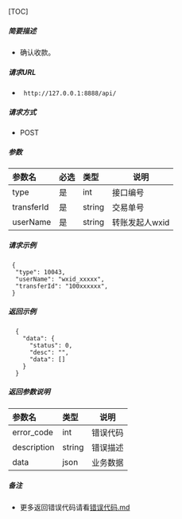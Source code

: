 

[TOC]
    
##### 简要描述

- 确认收款。

##### 请求URL
- ` http://127.0.0.1:8888/api/`
  
##### 请求方式
- POST 

##### 参数

| 参数名        | 必选 | 类型     | 说明        |   
|:-----------|:---|:-------|-----------|   
| type       | 是  | int    | 接口编号      |   
| transferId | 是  | string | 交易单号      |   
| userName   | 是  | string | 转账发起人wxid |   

##### 请求示例

```
 {
  "type": 10043,
  "userName": "wxid_xxxxx",
  "transferId": "100xxxxxx",
 } 
```

##### 返回示例 

``` 
  {
    "data": {
      "status": 0,
      "desc": "",
      "data": []
    }
  }
```

##### 返回参数说明 

| 参数名         | 类型     | 说明   |   
|:------------|:-------|------|   
| error_code  | int    | 错误代码 |   
| description | string | 错误描述 |   
| data        | json   | 业务数据 |   

##### 备注 

- 更多返回错误代码请看[错误代码.md](../错误代码.md)






